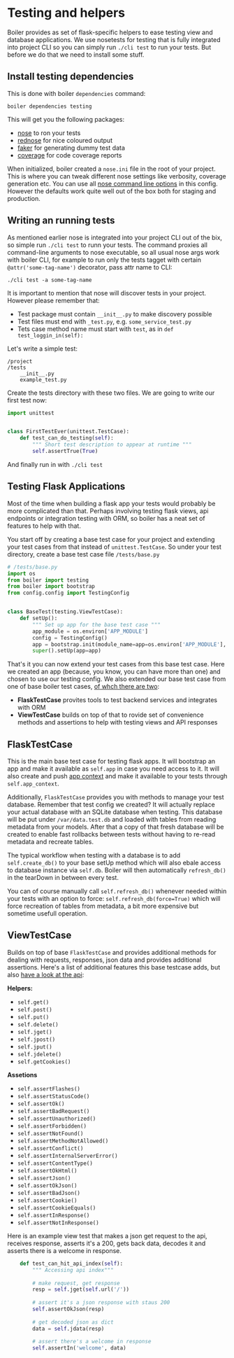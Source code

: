 # Testing and helpers

Boiler provides as set of flask-specific helpers to ease testing view and database applications. We use nosetests for testing that is fully integrated into project CLI so you can simply run `./cli test` to run your tests. But before we do that we need to install some stuff.

## Install testing dependencies

This is done with boiler `dependencies` command:

```
boiler dependencies testing
```

This will get you the following packages:

  * [nose](https://pypi.org/project/nose/) to ron your tests
  * [rednose](https://pypi.org/project/rednose/) for nice coloured output
  * [faker](https://pypi.org/project/Faker/) for generating dummy test data
  * [coverage](https://pypi.org/project/coverage/) for code coverage reports

When initialized, boiler created a `nose.ini` file in the root of your project. This is where you can tweak different nose settings like verbosity, coverage generation etc. You can use all [nose command line options](http://nose.readthedocs.io/en/latest/man.html) in this config. However the defaults work quite well out of the box both for staging and production.


## Writing an running tests

As mentioned earlier nose is integrated into your project CLI out of the bix, so simple run `./cli test` to runn your tests. The command proxies all command-line arguments to nose executable, so all usual nose args work with boiler CLI, for example to run only the tests tagget with certain `@attr('some-tag-name')` decorator, pass attr name to CLI:

```
./cli test -a some-tag-name
```

It is important to mention that nose will discover tests in your project. However please remember that:

  * Test package must contain `__init__.py` to make discovery possible
  * Test files must end with `_test.py`, e.g. `some_service_test.py`
  * Tets case method name must start with `test`, as in `def test_loggin_in(self):`

Let's write a simple test:

```
/project
/tests
    __init__.py
    example_test.py
```

Create the tests directory with these two files. We are going to write our first test now:

```python
import unittest


class FirstTestEver(unittest.TestCase):
    def test_can_do_testing(self):
        """ Short test description to appear at runtime """
        self.assertTrue(True)

```

And finally run in with `./cli test`


## Testing Flask Applications

Most of the time when building a flask app your tests would probably be more complicated than that. Perhaps involving testing flask views, api endpoints or integration testing with ORM, so boiler has a neat set of features to help with that.

You start off by creating a base test case for your project and extending your test cases from that instead of `unittest.TestCase`. So under your test directory, create a base test case file `/tests/base.py` 

```python
# /tests/base.py
import os
from boiler import testing
from boiler import bootstrap
from config.config import TestingConfig


class BaseTest(testing.ViewTestCase):
    def setUp():
        """ Set up app for the base test case """
        app_module = os.environ['APP_MODULE']
        config = TestingConfig()
        app = bootstrap.init(module_name=app=os.environ['APP_MODULE'], config=config)
        super().setUp(app=app)
```

That's it you can now extend your test cases from this base test case. Here we created an app (because, you know, you can have more than one) and chosen to use our testing config. We also extended our base test case from one of base boiler test cases, [of whch there are two](https://github.com/projectshift/shift-boiler/blob/master/boiler/testing/testcase.py):

  * **FlaskTestCase** provites tools to test backend services and integrates with ORM
  * **ViewTestCase** builds on top of that to rovide set of convenience methods and assertions to help with testing views and API responses


## FlaskTestCase

This is the main base test case for testing flask apps. It will bootstrap an app and make it available as `self.app` in case you need access to it. It will also create and push [app context](http://flask.pocoo.org/docs/1.0/appcontext/) and make it available to your tests through `self.app_context`.

Additionally, `FlaskTestCase` provides you with methods to manage your test database. Remember that test config we created? It will actually replace your actual database with an SQLite database when testing. This database will be put under `/var/data.test.db` and loaded with tables from reading metadata from your models. After that a copy of that fresh database will be created to enable fast rollbacks between tests without having to re-read metadata and recreate tables.

The typical workflow when testing with a database is to add `self.create_db()` to your base setUp method which will also ebale access to database instance via `self.db`. Boiler will then automatically `refresh_db()` in the tearDown in between every test.

You can of course manually call `self.refresh_db()` whenever needed within your tests with an option to force: `self.refresh_db(force=True)` which will force recreation of tables from metadata, a bit more expensive but sometime usefull operation.

## ViewTestCase

Builds on top of base `FlaskTestCase` and provides additional methods for dealing with requests, responses, json data and provides additional assertions. Here's a list of additional features this base testcase adds, but also [have a look at the api](https://github.com/projectshift/shift-boiler/blob/master/boiler/testing/testcase.py#L115):

**Helpers:**

  * `self.get()`
  * `self.post()`
  * `self.put()`
  * `self.delete()`
  * `self.jget()`
  * `self.jpost()`
  * `self.jput()`
  * `self.jdelete()`
  * `self.getCookies()`

**Assetions**

  * `self.assertFlashes()`
  * `self.assertStatusCode()`
  * `self.assertOk()`
  * `self.assertBadRequest()`
  * `self.assertUnauthorized()`
  * `self.assertForbidden()`
  * `self.assertNotFound()`
  * `self.assertMethodNotAllowed()`
  * `self.assertConflict()`
  * `self.assertInternalServerError()`
  * `self.assertContentType()`
  * `self.assertOkHtml()`
  * `self.assertJson()`
  * `self.assertOkJson()`
  * `self.assertBadJson()`
  * `self.assertCookie()`
  * `self.assertCookieEquals()`
  * `self.assertInResponse()`
  * `self.assertNotInResponse()`

Here is an example view test that makes a json get request to the api, receives response, asserts it's a 200, gets back data, decodes it and asserts there is a welcome in response.

  
```python
    def test_can_hit_api_index(self):
        """ Accessing api index"""
        
        # make request, get response
        resp = self.jget(self.url('/'))
        
        # assert it's a json response with staus 200
        self.assertOkJson(resp)    
        
        # get decoded json as dict            
        data = self.jdata(resp)      
        
        # assert there's a welcome in response
        self.assertIn('welcome', data)  
```  











  
